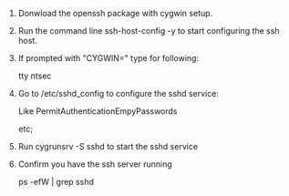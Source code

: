 1. Donwload the openssh package with cygwin setup.

2. Run the command line ssh-host-config -y to start configuring the ssh host.

3. If prompted with "CYGWIN=" type for following:

	tty ntsec

4. Go to /etc/sshd_config to configure the sshd service:

	Like PermitAuthenticationEmpyPasswords

	etc;

5. Run cygrunsrv -S sshd to start the sshd service

6. Confirm you have the ssh server running

	ps -efW | grep sshd

